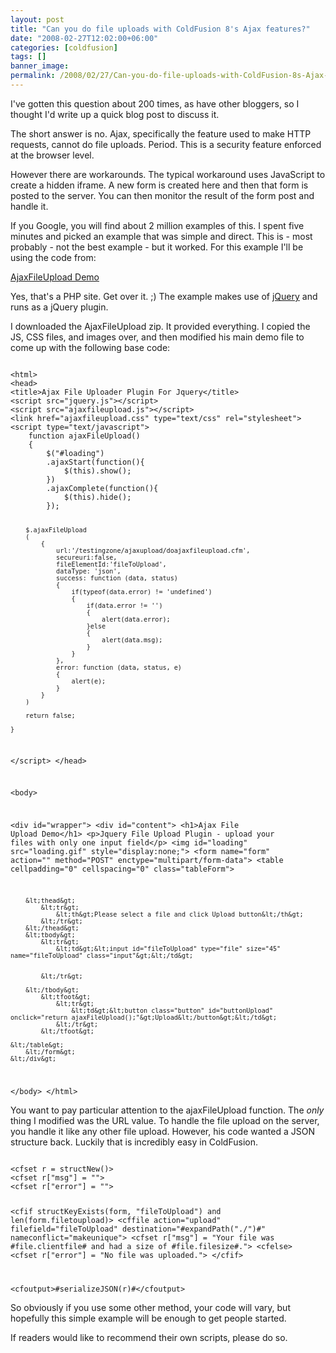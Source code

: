 ```yaml
---
layout: post
title: "Can you do file uploads with ColdFusion 8's Ajax features?"
date: "2008-02-27T12:02:00+06:00"
categories: [coldfusion]
tags: []
banner_image: 
permalink: /2008/02/27/Can-you-do-file-uploads-with-ColdFusion-8s-Ajax-features
---
```


I've gotten this question about 200 times, as have other bloggers, so I thought I'd write up a quick blog post to discuss it.
<!--more-->
The short answer is no. Ajax, specifically the feature used to make HTTP requests, cannot do file uploads. Period. This is a security feature enforced at the browser level. 

However there are workarounds. The typical workaround uses JavaScript to create a hidden iframe. A new form is created here and then that form is posted to the server. You can then monitor the result of the form post and handle it.

If you Google, you will find about 2 million examples of this. I spent five minutes and picked an example that was simple and direct. This is - most probably - not the best example - but it worked. For this example I'll be using the code from:

<a href="http://www.phpletter.com/Demo/AjaxFileUpload-Demo/">AjaxFileUpload Demo</a>

Yes, that's a PHP site. Get over it. ;) The example makes use of <a href="http://jquery.com/">jQuery</a> and runs as a jQuery plugin. 

I downloaded the AjaxFileUpload zip. It provided everything. I copied the JS, CSS files, and images over, and then modified his main demo file to come up with the following base code:

<code>
&lt;html&gt;
&lt;head&gt;
&lt;title&gt;Ajax File Uploader Plugin For Jquery&lt;/title&gt;
&lt;script src="jquery.js"&gt;&lt;/script&gt;
&lt;script src="ajaxfileupload.js"&gt;&lt;/script&gt;
&lt;link href="ajaxfileupload.css" type="text/css" rel="stylesheet"&gt;
&lt;script type="text/javascript"&gt;
	function ajaxFileUpload()
	{
		$("#loading")
		.ajaxStart(function(){
			$(this).show();
		})
		.ajaxComplete(function(){
			$(this).hide();
		});

		$.ajaxFileUpload
		(
			{
				url:'/testingzone/ajaxupload/doajaxfileupload.cfm',
				secureuri:false,
				fileElementId:'fileToUpload',
				dataType: 'json',
				success: function (data, status)
				{ 
					if(typeof(data.error) != 'undefined')
					{
						if(data.error != '')
						{
							alert(data.error);
						}else
						{
							alert(data.msg);
						}
					}
				},
				error: function (data, status, e)
				{
					alert(e);
				}
			}
		)
		
		return false;

	}
&lt;/script&gt;	
&lt;/head&gt;

&lt;body&gt;
	
&lt;div id="wrapper"&gt;
    &lt;div id="content"&gt;
    	&lt;h1&gt;Ajax File Upload Demo&lt;/h1&gt;
    	&lt;p&gt;Jquery File Upload Plugin  - upload your files with only one input field&lt;/p&gt;
		&lt;img id="loading" src="loading.gif" style="display:none;"&gt;
		&lt;form name="form" action="" method="POST" enctype="multipart/form-data"&gt;
		&lt;table cellpadding="0" cellspacing="0" class="tableForm"&gt;

		&lt;thead&gt;
			&lt;tr&gt;
				&lt;th&gt;Please select a file and click Upload button&lt;/th&gt;
			&lt;/tr&gt;
		&lt;/thead&gt;
		&lt;tbody&gt;	
			&lt;tr&gt;
				&lt;td&gt;&lt;input id="fileToUpload" type="file" size="45" name="fileToUpload" class="input"&gt;&lt;/td&gt;	

					
			&lt;/tr&gt;

		&lt;/tbody&gt;
			&lt;tfoot&gt;
				&lt;tr&gt;
					&lt;td&gt;&lt;button class="button" id="buttonUpload" onclick="return ajaxFileUpload();"&gt;Upload&lt;/button&gt;&lt;/td&gt;
				&lt;/tr&gt;
			&lt;/tfoot&gt;
	
	&lt;/table&gt;
		&lt;/form&gt;    	
    &lt;/div&gt;
    

&lt;/body&gt;
&lt;/html&gt;
</code>

You want to pay particular attention to the ajaxFileUpload function. The <i>only</i> thing I modified was the URL value. To handle the file upload on the server, you handle it like any other file upload. However, his code wanted a JSON structure back. Luckily that is incredibly easy in ColdFusion.

<code>
&lt;cfset r = structNew()&gt;
&lt;cfset r["msg"] = ""&gt;
&lt;cfset r["error"] = ""&gt;

&lt;cfif structKeyExists(form, "fileToUpload") and len(form.filetoupload)&gt;
	&lt;cffile action="upload" filefield="fileToUpload" destination="#expandPath("./")#" nameconflict="makeunique"&gt;
	&lt;cfset r["msg"] = "Your file was #file.clientfile# and had a size of #file.filesize#."&gt;
&lt;cfelse&gt;
	&lt;cfset r["error"] = "No file was uploaded."&gt;
&lt;/cfif&gt;

&lt;cfoutput&gt;#serializeJSON(r)#&lt;/cfoutput&gt;
</code>

So obviously if you use some other method, your code will vary, but hopefully this simple example will be enough to get people started.

If readers would like to recommend their own scripts, please do so.